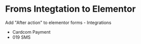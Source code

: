 # Froms Integtation to Elementor
Add "After action" to elementor forms - Integrations

* Cardcom Payment
* 019 SMS
